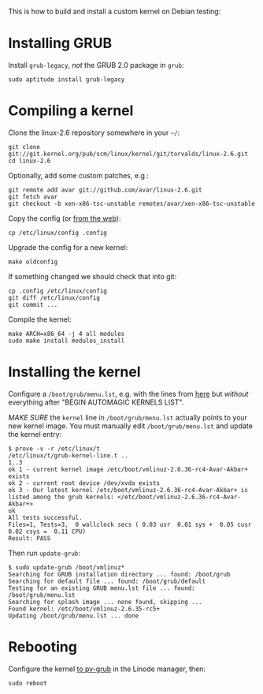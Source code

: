 This is how to build and install a custom kernel on Debian testing:

# Installing GRUB

Install `grub-legacy`, *not* the GRUB 2.0 package in `grub`:

    sudo aptitude install grub-legacy

# Compiling a kernel

Clone the linux-2.6 repository somewhere in your `~/`:

    git clone git://git.kernel.org/pub/scm/linux/kernel/git/torvalds/linux-2.6.git
    cd linux-2.6
    
Optionally, add some custom patches, e.g.:

    git remote add avar git://github.com/avar/linux-2.6.git
    git fetch avar
    git checkout -b xen-x86-tsc-unstable remotes/avar/xen-x86-tsc-unstable

Copy the config (or
[from the web](http://github.com/avar/linode-etc/tree/master/linux/)):

    cp /etc/linux/config .config
    
Upgrade the config for a new kernel:

    make oldconfig

If something changed we should check that into git:

    cp .config /etc/linux/config
    git diff /etc/linux/config
    git commit ...
    
Compile the kernel:
    
    make ARCH=x86_64 -j 4 all modules
    sudo make install modules_install

# Installing the kernel

Configure a `/boot/grub/menu.lst`, e.g. with the lines from
[here](http://github.com/avar/linode-etc/blob/master/boot/grub/menu.lst)
but *without* everything after "BEGIN AUTOMAGIC KERNELS LIST".

*MAKE SURE* the `kernel` line in `/boot/grub/menu.lst` actually points
to your new kernel image. You must manually edit `/boot/grub/menu.lst`
and update the kernel entry:
   
    $ prove -v -r /etc/linux/t
    /etc/linux/t/grub-kernel-line.t ..
    1..3
    ok 1 - current kernel image /etc/boot/vmlinuz-2.6.36-rc4-Avar-Akbar+ exists
    ok 2 - current root device /dev/xvda exists
    ok 3 - Our latest kernel /etc/boot/vmlinuz-2.6.36-rc4-Avar-Akbar+ is listed among the grub kernels: </etc/boot/vmlinuz-2.6.36-rc4-Avar-Akbar+>
    ok
    All tests successful.
    Files=1, Tests=3,  0 wallclock secs ( 0.03 usr  0.01 sys +  0.05 cusr  0.02 csys =  0.11 CPU)
    Result: PASS
   
Then run `update-grub`:

    $ sudo update-grub /boot/vmlinuz*
    Searching for GRUB installation directory ... found: /boot/grub
    Searching for default file ... found: /boot/grub/default
    Testing for an existing GRUB menu.lst file ... found: /boot/grub/menu.lst
    Searching for splash image ... none found, skipping ...
    Found kernel: /etc/boot/vmlinuz-2.6.35-rc5+
    Updating /boot/grub/menu.lst ... done

# Rebooting

Configure the kernel
[to pv-grub](http://library.linode.com/advanced/pv-grub-howto#setting_your_linode_to_use_pv_grub)
in the Linode manager, then:

    sudo reboot
